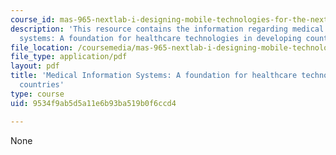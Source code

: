 ```yaml
---
course_id: mas-965-nextlab-i-designing-mobile-technologies-for-the-next-billion-users-fall-2008
description: 'This resource contains the information regarding medical information
  systems: A foundation for healthcare technologies in developing countries.'
file_location: /coursemedia/mas-965-nextlab-i-designing-mobile-technologies-for-the-next-billion-users-fall-2008/9534f9ab5d5a11e6b93ba519b0f6ccd4_MITMAS_965F08_clifford2008.pdf
file_type: application/pdf
layout: pdf
title: 'Medical Information Systems: A foundation for healthcare technologies in developing
  countries'
type: course
uid: 9534f9ab5d5a11e6b93ba519b0f6ccd4

---
```

None